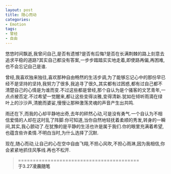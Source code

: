 ```yaml
---
layout: post
title: 随心而动
categories:
- Emotion
tags:
- 曾经
- 自由
---
```


悠悠时间飘逝,我曾问自己,是否有遗憾?是否有后悔?是否在长满荆棘的路上刻意去追求平稳的道路?其实自己都没有答案,一步步踏踏实实地走着,即使路再偏,再困难,也不会忘记自己是谁.

曾经,我喜欢独来独往,喜欢那种自由畅然的生活步调,为了能够忘记心中的那份早已经不是坚持的坚持,我努力了很多,我追寻了很久,其实都有过困惑,都有过自己都不清楚自己的心情是为谁而变.不过这些都是曾经,那个自认为是个骚客的文艺青年,一点点被否定.不过希望一觉醒来,都让这些变得淡雅,变得清新.犹如在倾听雨滴在绿叶上的沙沙声,清脆而婆娑,慢慢让那种激荡灵魂的声音产生出共鸣.

雨还在下,而我的心却平静地出奇,去年的砰然心动,可是没有勇气.一个自认为不相信爱情的人却在这时乱了阵脚.你可知道,当你自然地轻抚着柔顺的秀发,转身的一瞬间,其实,我心颤动了.在犹豫的是平静的生活也许是属于我们.你的眼里充满着希望,也蕴含些许柔情.不明白当时,为什么选择了沉默.

现在,随心而动,让自己的心在空中自由飞翔,不担心风吹,不担心雨淋,因为我相信,你会紧紧地抓住风筝线.再也不松开.

> =========================================          
> __于3.27凌晨随笔__     